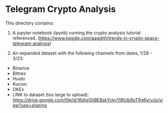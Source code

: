 # Telegram Crypto Analysis

This directory contains:

1. A jupyter notebook (ipynb) running the crypto analysis tutorial referenced. (https://www.kaggle.com/aagghh/trends-in-crypto-space-telegram-analysis)

2. An expanded dataset with the following channels from dates, 1/28 - 3/23:
* Binance
* Bittrex
* Huobi
* Kucoin
* OKEx
* LINK to dataset (too large to upload): https://drive.google.com/file/d/16digGhBE8skYcky118lUb8oTRg6vrvJo/view?usp=sharing
